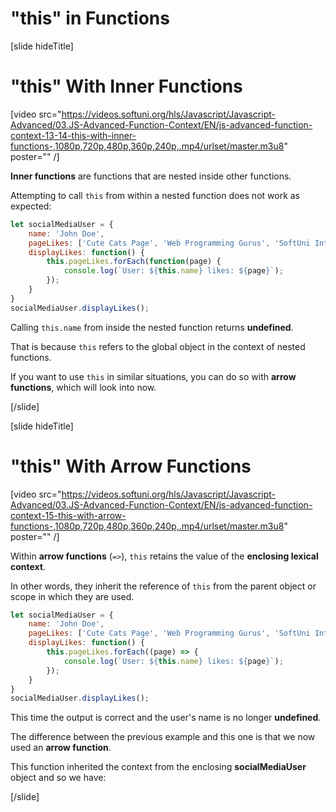 # "this" in Functions

[slide hideTitle]
# "this" With Inner Functions

[video src="https://videos.softuni.org/hls/Javascript/Javascript-Advanced/03.JS-Advanced-Function-Context/EN/js-advanced-function-context-13-14-this-with-inner-functions-,1080p,720p,480p,360p,240p,.mp4/urlset/master.m3u8" poster="" /]

**Inner functions** are functions that are nested inside other functions. 

Attempting to call `this` from within a nested function does not work as expected:

```js live
let socialMediaUser = {
    name: 'John Doe',
    pageLikes: ['Cute Cats Page', 'Web Programming Gurus', 'SoftUni International'],
    displayLikes: function() {
        this.pageLikes.forEach(function(page) {
            console.log(`User: ${this.name} likes: ${page}`);
        });
    }
}
socialMediaUser.displayLikes();
```

Calling `this.name` from inside the nested function returns **undefined**. 

That is because `this` refers to the global object in the context of nested functions.

If you want to use `this` in similar situations, you can do so with **arrow functions**, which will look into now.

[/slide]

[slide hideTitle]
# "this" With Arrow Functions

[video src="https://videos.softuni.org/hls/Javascript/Javascript-Advanced/03.JS-Advanced-Function-Context/EN/js-advanced-function-context-15-this-with-arrow-functions-,1080p,720p,480p,360p,240p,.mp4/urlset/master.m3u8" poster="" /]

Within **arrow functions** (`=>`), `this` retains the value of the **enclosing lexical context**.

In other words, they inherit the reference of `this` from the parent object or scope in which they are used.

```js live
let socialMediaUser = {
    name: 'John Doe',
    pageLikes: ['Cute Cats Page', 'Web Programming Gurus', 'SoftUni International'],
    displayLikes: function() {
        this.pageLikes.forEach((page) => {
            console.log(`User: ${this.name} likes: ${page}`);
        });
    }
}
socialMediaUser.displayLikes();
```

This time the output is correct and the user's name is no longer **undefined**. 

The difference between the previous example and this one is that we now used an **arrow function**.

This function inherited the context from the enclosing **socialMediaUser** object and so we have:

[/slide]